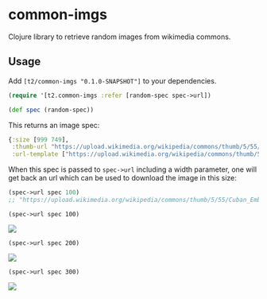 # common-imgs

Clojure library to retrieve random images from wikimedia commons.

## Usage

Add `[t2/common-imgs "0.1.0-SNAPSHOT"]` to your dependencies.

```clj
(require '[t2.common-imgs :refer [random-spec spec->url])

(def spec (random-spec))
```

This returns an image spec:

```clj
{:size [999 749],
 :thumb-url "https://upload.wikimedia.org/wikipedia/commons/thumb/5/55/Cuban_Embassy_in_Wellington.jpg/120px-Cuban_Embassy_in_Wellington.jpg",
 :url-template ["https://upload.wikimedia.org/wikipedia/commons/thumb/5/55/Cuban_Embassy_in_Wellington.jpg/" "px-Cuban_Embassy_in_Wellington.jpg"]}
```

When this spec is passed to `spec->url` including a width parameter, one will get back an url which can be used to download the image in this size:

```clj
(spec->url spec 100)
;; "https://upload.wikimedia.org/wikipedia/commons/thumb/5/55/Cuban_Embassy_in_Wellington.jpg/500px-Cuban_Embassy_in_Wellington.jpg"
```

`(spec->url spec 100)`

![](https://upload.wikimedia.org/wikipedia/commons/thumb/5/55/Cuban_Embassy_in_Wellington.jpg/100px-Cuban_Embassy_in_Wellington.jpg)


`(spec->url spec 200)`

![](https://upload.wikimedia.org/wikipedia/commons/thumb/5/55/Cuban_Embassy_in_Wellington.jpg/200px-Cuban_Embassy_in_Wellington.jpg)


`(spec->url spec 300)`

![](https://upload.wikimedia.org/wikipedia/commons/thumb/5/55/Cuban_Embassy_in_Wellington.jpg/300px-Cuban_Embassy_in_Wellington.jpg)

